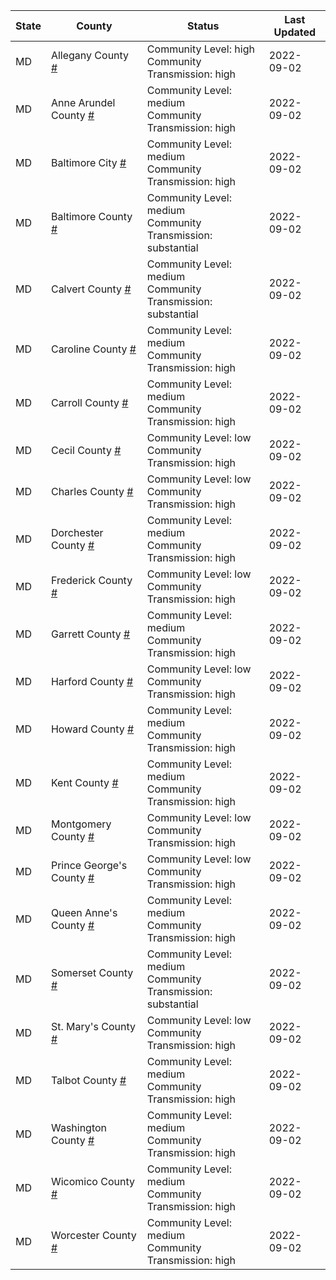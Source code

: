 State | County | Status | Last Updated
--- | --- | --- | --- 
MD | Allegany County <a href="#allegany_county">#</a> | <a name="allegany_county"></a>Community Level: high<br/>Community Transmission: high | 2022-09-02
MD | Anne Arundel County <a href="#anne_arundel_county">#</a> | <a name="anne_arundel_county"></a>Community Level: medium<br/>Community Transmission: high | 2022-09-02
MD | Baltimore City <a href="#baltimore_city">#</a> | <a name="baltimore_city"></a>Community Level: medium<br/>Community Transmission: high | 2022-09-02
MD | Baltimore County <a href="#baltimore_county">#</a> | <a name="baltimore_county"></a>Community Level: medium<br/>Community Transmission: substantial | 2022-09-02
MD | Calvert County <a href="#calvert_county">#</a> | <a name="calvert_county"></a>Community Level: medium<br/>Community Transmission: substantial | 2022-09-02
MD | Caroline County <a href="#caroline_county">#</a> | <a name="caroline_county"></a>Community Level: medium<br/>Community Transmission: high | 2022-09-02
MD | Carroll County <a href="#carroll_county">#</a> | <a name="carroll_county"></a>Community Level: medium<br/>Community Transmission: high | 2022-09-02
MD | Cecil County <a href="#cecil_county">#</a> | <a name="cecil_county"></a>Community Level: low<br/>Community Transmission: high | 2022-09-02
MD | Charles County <a href="#charles_county">#</a> | <a name="charles_county"></a>Community Level: low<br/>Community Transmission: high | 2022-09-02
MD | Dorchester County <a href="#dorchester_county">#</a> | <a name="dorchester_county"></a>Community Level: medium<br/>Community Transmission: high | 2022-09-02
MD | Frederick County <a href="#frederick_county">#</a> | <a name="frederick_county"></a>Community Level: low<br/>Community Transmission: high | 2022-09-02
MD | Garrett County <a href="#garrett_county">#</a> | <a name="garrett_county"></a>Community Level: medium<br/>Community Transmission: high | 2022-09-02
MD | Harford County <a href="#harford_county">#</a> | <a name="harford_county"></a>Community Level: low<br/>Community Transmission: high | 2022-09-02
MD | Howard County <a href="#howard_county">#</a> | <a name="howard_county"></a>Community Level: medium<br/>Community Transmission: high | 2022-09-02
MD | Kent County <a href="#kent_county">#</a> | <a name="kent_county"></a>Community Level: medium<br/>Community Transmission: high | 2022-09-02
MD | Montgomery County <a href="#montgomery_county">#</a> | <a name="montgomery_county"></a>Community Level: low<br/>Community Transmission: high | 2022-09-02
MD | Prince George's County <a href="#prince_george's_county">#</a> | <a name="prince_george's_county"></a>Community Level: low<br/>Community Transmission: high | 2022-09-02
MD | Queen Anne's County <a href="#queen_anne's_county">#</a> | <a name="queen_anne's_county"></a>Community Level: medium<br/>Community Transmission: high | 2022-09-02
MD | Somerset County <a href="#somerset_county">#</a> | <a name="somerset_county"></a>Community Level: medium<br/>Community Transmission: substantial | 2022-09-02
MD | St. Mary's County <a href="#st._mary's_county">#</a> | <a name="st._mary's_county"></a>Community Level: low<br/>Community Transmission: high | 2022-09-02
MD | Talbot County <a href="#talbot_county">#</a> | <a name="talbot_county"></a>Community Level: medium<br/>Community Transmission: high | 2022-09-02
MD | Washington County <a href="#washington_county">#</a> | <a name="washington_county"></a>Community Level: medium<br/>Community Transmission: high | 2022-09-02
MD | Wicomico County <a href="#wicomico_county">#</a> | <a name="wicomico_county"></a>Community Level: medium<br/>Community Transmission: high | 2022-09-02
MD | Worcester County <a href="#worcester_county">#</a> | <a name="worcester_county"></a>Community Level: medium<br/>Community Transmission: high | 2022-09-02
